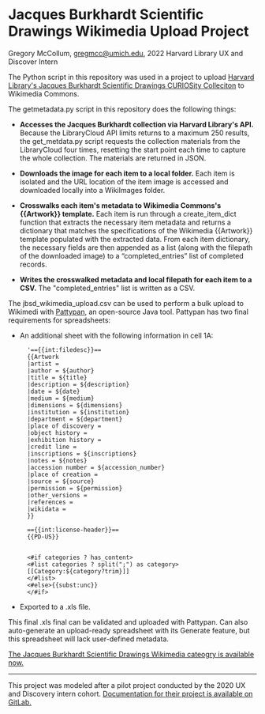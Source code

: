 # Jacques Burkhardt Scientific Drawings Wikimedia Upload Project

Gregory McCollum, gregmcc@umich.edu, 2022 Harvard Library UX and Discover Intern



The Python script in this repository was used in a project to upload [Harvard Library's Jacques Burkhardt Scientific Drawings CURIOSity Colleciton](https://curiosity.lib.harvard.edu/jacques-burkhardt-scientific-drawings) to Wikimedia Commons.

The getmetadata.py script in this repository does the following things:

- **Accesses the Jacques Burkhardt collection via Harvard Library's API.** Because the LibraryCloud API limits returns to a maximum 250 results, the get_metdata.py script requests the collection materials from the LibraryCloud four times, resetting the start point each time to capture the whole collection. The materials are returned in JSON.

- **Downloads the image for each item to a local folder.** Each item is isolated and the URL location of the item image is accessed and downloaded locally into a WikiImages folder.

- **Crosswalks each item's metadata to Wikimedia Commons's {{Artwork}} template.** Each item is run through a create_item_dict function that extracts the necessary item metadata and returns a dictionary  that matches the specifications of the Wikimedia {{Artwork}} template populated with the extracted data. From each item dictionary, the necessary fields are then appended as a list (along with the filepath of the downloaded image) to a “completed_entries” list of completed records.

- **Writes the crosswalked metadata and local filepath for each item to a CSV.** The "completed_entries" list is written as a CSV. 

The jbsd_wikimedia_upload.csv can be used to perform a bulk upload to Wikimedi with [Pattypan](https://commons.wikimedia.org/wiki/Commons:Pattypan), an open-source Java tool. Pattypan has two final requirements for spreadsheets:

- An additional sheet with the following information in cell 1A:

        '=={{int:filedesc}}==
        {{Artwork
        |artist =
        |author = ${author}
        |title = ${title}
        |description = ${description}
        |date = ${date}
        |medium = ${medium}
        |dimensions = ${dimensions}
        |institution = ${institution}
        |department = ${department}
        |place of discovery =
        |object history =
        |exhibition history =
        |credit line =
        |inscriptions = ${inscriptions}
        |notes = ${notes}
        |accession number = ${accession_number}
        |place of creation =
        |source = ${source}
        |permission = ${permission}
        |other_versions =
        |references =
        |wikidata =
        }}

        =={{int:license-header}}==
        {{PD-US}}


        <#if categories ? has_content>
        <#list categories ? split(";") as category>
        [[Category:${category?trim}]]
        </#list>
        <#else>{{subst:unc}}
        </#if>

- Exported to a .xls file.

This final .xls final can be validated and uploaded with Pattypan. Can also auto-generate an upload-ready spreadsheet with its Generate feature, but this spreadsheet will lack user-defined metadata.

[The Jacques Burkhardt Scientific Drawings Wikimedia cateogry is available now.](https://commons.wikimedia.org/wiki/Category:Jacques_Burkhardt_Scientific_Drawings)

---

This project was modeled after a pilot project conducted by the 2020 UX and Discovery intern cohort. [Documentation for their project is available on GitLab.](https://gitlab.com/hldsi/WikiMedia_Currency_Collection)
